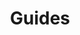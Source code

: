 ---
layout: redirect.njk
permalink: false
hideInSitemap: true
tags: level2
key: guides_en
title: Guides
redirect: /en/guidelines/guides/sap/
parent: guidelines_en
order: 3
---
